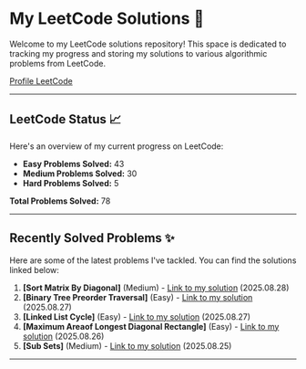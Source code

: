 # My LeetCode Solutions 🚀

Welcome to my LeetCode solutions repository! This space is dedicated to tracking my progress and storing my solutions to various algorithmic problems from LeetCode.

[Profile LeetCode](https://leetcode.com/u/L4yoos/)

---

## LeetCode Status 📈

Here's an overview of my current progress on LeetCode:
    
* **Easy Problems Solved:** 43
* **Medium Problems Solved:** 30
* **Hard Problems Solved:** 5
    
**Total Problems Solved:** 78
    

---

## Recently Solved Problems ✨

Here are some of the latest problems I've tackled. You can find the solutions linked below:
    
1.  **[Sort Matrix By Diagonal]** (Medium) - [Link to my solution](https://github.com/L4yoos/leetcode/blob/main/3446_SortMatrixByDiagonal_Medium/Solution.java) (2025.08.28)
2.  **[Binary Tree Preorder Traversal]** (Easy) - [Link to my solution](https://github.com/L4yoos/leetcode/blob/main/144_BinaryTreePreorderTraversal_Easy/Solution.java) (2025.08.27)
3.  **[Linked List Cycle]** (Easy) - [Link to my solution](https://github.com/L4yoos/leetcode/blob/main/141_LinkedListCycle_Easy/Solution.java) (2025.08.27)
4.  **[Maximum Areaof Longest Diagonal Rectangle]** (Easy) - [Link to my solution](https://github.com/L4yoos/leetcode/blob/main/3000_MaximumAreaofLongestDiagonalRectangle_Easy/Solution.java) (2025.08.26)
5.  **[Sub Sets]** (Medium) - [Link to my solution](https://github.com/L4yoos/leetcode/blob/main/78_SubSets_Medium/Solution.java) (2025.08.25)
    
---
